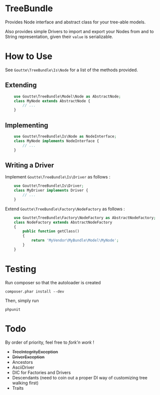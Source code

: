 TreeBundle
==========

Provides Node interface and abstract class for your tree-able models.

Also provides simple Drivers to import and export your Nodes from and to String representation,
given their `value` is serializable.


How to Use
==========

See `Goutte\TreeBundle\Is\Node` for a list of the methods provided.

Extending
---------

``` php
    use Goutte\TreeBundle\Model\Node as AbstractNode;
    class MyNode extends AbstractNode {
        // ...
    }
```

Implementing
------------

``` php
    use Goutte\TreeBundle\Is\Node as NodeInterface;
    class MyNode implements NodeInterface {
        // ...
    }
```

Writing a Driver
----------------

Implement `Goutte\TreeBundle\Is\Driver` as follows :

``` php
    use Goutte\TreeBundle\Is\Driver;
    class MyDriver implements Driver {
        // ...
    }
```

Extend `Goutte\TreeBundle\Factory\NodeFactory` as follows :

``` php
    use Goutte\TreeBundle\Factory\NodeFactory as AbstractNodeFactory;
    class NodeFactory extends AbstractNodeFactory
    {
        public function getClass()
        {
            return 'MyVendor\MyBundle\Model\MyNode';
        }
    }
```


Testing
=======

Run composer so that the autoloader is created

    composer.phar install --dev

Then, simply run

    phpunit


Todo
====

By order of priority, feel free to *fork'n work* !

- ~~TreeIntegrityException~~
- ~~DriverException~~
- Ancestors
- AsciiDriver
- DIC for Factories and Drivers
- Descendants (need to coin out a proper DI way of customizing tree walking first)
- Traits
